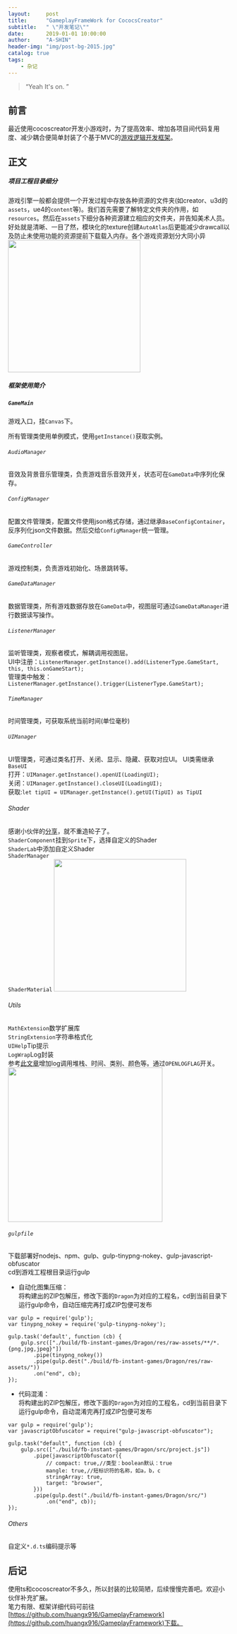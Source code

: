 ```yaml
---
layout:     post
title:      "GameplayFrameWork for CococsCreator"
subtitle:   " \"开发笔记\""
date:       2019-01-01 10:00:00
author:     "A-SHIN"
header-img: "img/post-bg-2015.jpg"
catalog: true
tags:
    - 杂记
---
```


> “Yeah It's on. ”

## 前言
最近使用cocoscreator开发小游戏时，为了提高效率、增加各项目间代码复用度、减少耦合便简单封装了个基于MVC的[游戏逻辑开发框架](https://github.com/huangx916/GameplayFramework)。
## 正文  

##### 项目工程目录细分
游戏引擎一般都会提供一个开发过程中存放各种资源的文件夹(如creator、u3d的`assets`，ue4的`content`等)。我们首先需要了解特定文件夹的作用，如`resources`。然后在`assets`下细分各种资源建立相应的文件夹，并告知美术人员。好处就是清晰、一目了然，模块化的texture创建`AutoAtlas`后更能减少drawcall以及防止未使用功能的资源提前下载载入内存。各个游戏资源划分大同小异
<img class="shadow" src="/img/in-post/gpfw/1.png" width="300">

##### 框架使用简介

##### `GameMain`
游戏入口，挂`Canvas`下。  

所有管理类使用单例模式，使用`getInstance()`获取实例。

###### `AudioManager`
音效及背景音乐管理类，负责游戏音乐音效开关，状态可在`GameData`中序列化保存。

###### `ConfigManager`
配置文件管理类，配置文件使用json格式存储，通过继承`BaseConfigContainer`，反序列化json文件数据。然后交给`ConfigManager`统一管理。

###### `GameController`
游戏控制类，负责游戏初始化、场景跳转等。

###### `GameDataManager`
数据管理类，所有游戏数据存放在`GameData`中，视图层可通过`GameDataManager`进行数据读写操作。

###### `ListenerManager`
监听管理类，观察者模式，解耦调用视图层。  
UI中注册：```ListenerManager.getInstance().add(ListenerType.GameStart, this, this.onGameStart);```  
管理类中触发：```ListenerManager.getInstance().trigger(ListenerType.GameStart);```

###### `TimeManager`
时间管理类，可获取系统当前时间(单位毫秒)

###### `UIManager`
UI管理类，可通过类名打开、关闭、显示、隐藏、获取对应UI。 UI类需继承`BaseUI`  
打开：```UIManager.getInstance().openUI(LoadingUI);```  
关闭：```UIManager.getInstance().closeUI(LoadingUI);```  
获取:```let tipUI = UIManager.getInstance().getUI(TipUI) as TipUI```

###### Shader
感谢小伙伴的[分享](https://forum.cocos.com/t/creator-2-0-shader/64755)，就不重造轮子了。  
`ShaderComponent`挂到`Sprite`下，选择自定义的Shader  
`ShaderLab`中添加自定义Shader  
`ShaderManager`  
`ShaderMaterial`
<img class="shadow" src="/img/in-post/gpfw/2.png" width="300">

###### Utils
`MathExtension`数学扩展库  
`StringExtension`字符串格式化  
`UIHelp`Tip提示  
`LogWrap`Log封装  
参考[此文章](https://blog.csdn.net/u013158916/article/details/53537922)增加log调用堆栈、时间、类别、颜色等。通过`OPENLOGFLAG`开关。
<img class="shadow" src="/img/in-post/gpfw/3.png" width="350">


###### `gulpfile`
下载部署好nodejs、npm、gulp、gulp-tinypng-nokey、gulp-javascript-obfuscator  
cd到游戏工程根目录运行gulp  

* 自动化图集压缩：  
将构建出的ZIP包解压，修改下面的`Dragon`为对应的工程名，cd到当前目录下运行gulp命令，自动压缩完再打成ZIP包便可发布  

```
var gulp = require('gulp');
var tinypng_nokey = require('gulp-tinypng-nokey');

gulp.task('default', function (cb) {
    gulp.src(["./build/fb-instant-games/Dragon/res/raw-assets/**/*.{png,jpg,jpeg}"])
        .pipe(tinypng_nokey())
        .pipe(gulp.dest("./build/fb-instant-games/Dragon/res/raw-assets/"))
        .on("end", cb);
});
```  

* 代码混淆：  
将构建出的ZIP包解压，修改下面的`Dragon`为对应的工程名，cd到当前目录下运行gulp命令，自动混淆完再打成ZIP包便可发布  

```
var gulp = require('gulp');
var javascriptObfuscator = require("gulp-javascript-obfuscator");

gulp.task("default", function (cb) {
    gulp.src(["./build/fb-instant-games/Dragon/src/project.js"])
        .pipe(javascriptObfuscator({
            // compact: true,//类型：boolean默认：true
            mangle: true,//短标识符的名称，如a，b，c
            stringArray: true,
            target: "browser",
        }))
        .pipe(gulp.dest("./build/fb-instant-games/Dragon/src/")
            .on("end", cb));
});
```

###### Others
自定义`*.d.ts`编码提示等

## 后记  
使用ts和cocoscreator不多久，所以封装的比较简陋，后续慢慢完善吧。欢迎小伙伴补充扩展。  
笔力有限、框架详细代码可前往[https://github.com/huangx916/GameplayFramework](https://github.com/huangx916/GameplayFramework)下载。
